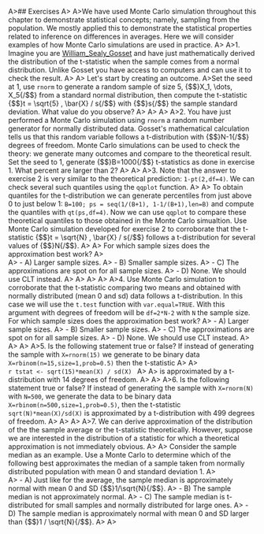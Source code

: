 A>## Exercises
A>
A>We have used Monte Carlo simulation throughout this chapter to demonstrate statistical concepts; namely, sampling from the population. We mostly applied this to demonstrate the statistical properties related to inference on differences in averages. Here we will consider examples of how Monte Carlo simulations are used in practice. 
A>
A>1. Imagine you are [William_Sealy_Gosset](https://en.wikipedia.org/wiki/William_Sealy_Gosset) and have just mathematically derived the distribution of the t-statistic when the sample comes from a normal distribution. Unlike Gosset you have access to computers and can use it to check the result. 
A>
A>    Let's start by creating an outcome.
A>Set the seed at 1, use `rnorm` to generate a random sample of size 5, {$$}X_1, \dots, X_5{/$$} from a standard normal distribution, then compute the t-statistic {$$}t = \sqrt{5} \, \bar{X} / s{/$$} with {$$}s{/$$} the sample standard deviation. What value do you observe?
A>
A>
A>
A>2. You have just performed a Monte Carlo simulation using `rnorm` a random number generator for normally distributed data. Gosset's mathematical calculation tells us that this random variable follows a t-distribution with {$$}N-1{/$$} degrees of freedom. Monte Carlo simulations can be used to check the theory: we generate many outcomes and compare to the theoretical result. Set the seed to 1, generate {$$}B=1000{/$$} t-statistics as done in exercise 1. What percent are larger than 2?
A>
A>
A>3. Note that the answer to exercise 2 is very similar to the theoretical prediction: `1-pt(2,df=4)`. We can check several such quantiles using the `qqplot` function. 
A>
A>    To obtain quantiles for the t-distribution we can generate percentiles from just above 0 to just below 1: `B=100; ps = seq(1/(B+1), 1-1/(B+1),len=B)` and compute the quantiles with `qt(ps,df=4)`. Now we can use `qqplot` to compare these theoretical quantiles to those obtained in the Monte Carlo simualtion. Use Monte Carlo simulation developed for exercise 2 to corroborate that the t-statistic {$$}t = \sqrt{N} \, \bar{X} / s{/$$} follows a t-distribution for several values of {$$}N{/$$}. 
A>
A>    For which sample sizes does the approximation best work?
A>    
A>    - A) Larger sample sizes.
A>    - B) Smaller sample sizes.
A>    - C) The approximations are spot on for all sample sizes.
A>    - D) None. We should use CLT instead.
A>
A>
A>
A>
A>4. Use Monte Carlo simulation to corroborate that the t-statistic comparing two means and obtained with normally distributed (mean 0 and sd) data follows a t-distribution. In this case we will use the `t.test` function with `var.equal=TRUE`. With this argument with degrees of freedom will be `df=2*N-2` with `N` the sample size.  For which sample sizes does the approximation best work?
A>    - A) Larger sample sizes.
A>    - B) Smaller sample sizes.
A>    - C) The approximations are spot on for all sample sizes.
A>    - D) None. We should use CLT instead.
A>
A>
A>
A>5. Is the following statement true or false? If instead of generating the sample with `X=rnorm(15)` we generate to be binary data `X=rbinom(n=15,size=1,prob=0.5)` then the t-statistic
A>
A>    
    ```r
    tstat <- sqrt(15)*mean(X) / sd(X)
    ```
A>
A>    is approximated by a t-distribution with 14 degrees of freedom. 
A>
A>
A>6. Is the following statement true or false? If instead of generating the sample with `X=rnorm(N)` with `N=500`, we generate the data to be binary data `X=rbinom(n=500,size=1,prob=0.5)`, then the t-statistic `sqrt(N)*mean(X)/sd(X)` is approximated by a t-distribution with 499 degrees of freedom. 
A>
A>
A>
A>7. We can derive approximation of the distribution of the the sample average or the t-statistic theoretically. However, suppose we are interested in the distribution of a statistic for which a theoretical approximation is not immediately obvious. 
A>
A>    Consider the sample median as an example. Use a Monte Carlo to determine which of the following best approximates the median of a sample taken from normally distributed population with mean 0 and standard deviation 1.
A>    
A>    - A) Just like for the average, the sample median is approximately normal with mean 0 and SD {$$}1/\sqrt{N}{/$$}.
A>    - B) The sample median is not approximately normal.
A>    - C) The sample median is t-distributed for small samples and normally distributed for large ones.
A>    - D) The sample median is approximately normal with mean 0 and SD larger than {$$}1 / \sqrt{N}{/$$}.
A>
A>
